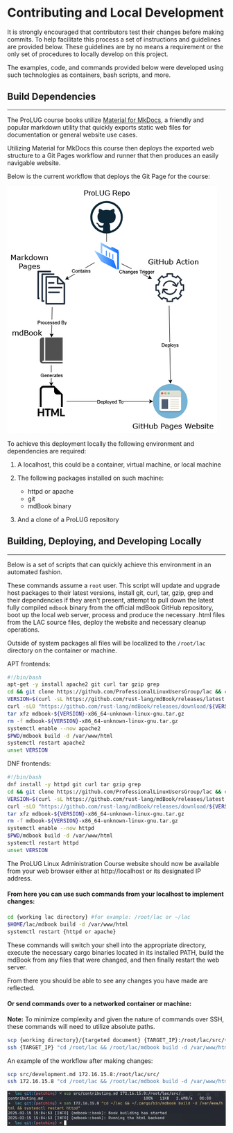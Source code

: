 # Contributing and Local Development

It is strongly encouraged that contributors test their changes before making
commits. To help facilitate this process a set of instructions and guidelines
are provided below. These guidelines are by no means a requirement or the only
set of procedures to locally develop on this project.

The examples, code, and commands provided below were developed using such
technologies as containers, bash scripts, and more.

## Build Dependencies

---

The ProLUG course books utilize [Material for MkDocs](https://squidfunk.github.io/mkdocs-material/), a friendly
and popular markdown utility that quickly exports static web files for documentation or general website use cases.

Utilizing Material for MkDocs this course then deploys the exported web structure to a Git Pages workflow and runner
that then produces an easily navigable website.

Below is the current workflow that deploys the Git Page for the course:

![workflow](assets/images/workflow.png)

To achieve this deployment locally the following environment and dependencies are
required:

1. A localhost, this could be a container, virtual machine, or local machine
2. The following packages installed on such machine:

   - httpd or apache
   - git
   - mdBook binary

3. And a clone of a ProLUG repository

## Building, Deploying, and Developing Locally

---

Below is a set of scripts that can quickly achieve this environment in an automated fashion.

These commands assume a `root` user. This script will update and upgrade host packages to
their latest versions, install git, curl, tar, gzip, grep and their dependencies if they aren't present,
attempt to pull down the latest fully compiled `mdbook` binary from the official mdBook GitHub repository, boot
up the local web server, process and produce the necessary .html files from the LAC source files, deploy
the website and necessary cleanup operations.

Outside of system packages all files will be localized to the `/root/lac` directory on the container or machine.

APT frontends:

```bash
#!/bin/bash
apt-get -y install apache2 git curl tar gzip grep
cd && git clone https://github.com/ProfessionalLinuxUsersGroup/lac && cd $HOME/lac
VERSION=$(curl -sL https://github.com/rust-lang/mdBook/releases/latest | grep -Po -m 1 'v(?:\d\.){2}\d+')
curl -sLO "https://github.com/rust-lang/mdBook/releases/download/${VERSION}/mdbook-${VERSION}-x86_64-unknown-linux-gnu.tar.gz"
tar xfz mdbook-${VERSION}-x86_64-unknown-linux-gnu.tar.gz
rm -f mdbook-${VERSION}-x86_64-unknown-linux-gnu.tar.gz
systemctl enable --now apache2
$PWD/mdbook build -d /var/www/html
systemctl restart apache2
unset VERSION
```

DNF frontends:

```bash
#!/bin/bash
dnf install -y httpd git curl tar gzip grep
cd && git clone https://github.com/ProfessionalLinuxUsersGroup/lac && cd $HOME/lac
VERSION=$(curl -sL https://github.com/rust-lang/mdBook/releases/latest | grep -Po -m 1 'v(?:\d\.){2}\d+')
curl -sLO "https://github.com/rust-lang/mdBook/releases/download/${VERSION}/mdbook-${VERSION}-x86_64-unknown-linux-gnu.tar.gz"
tar xfz mdbook-${VERSION}-x86_64-unknown-linux-gnu.tar.gz
rm -f mdbook-${VERSION}-x86_64-unknown-linux-gnu.tar.gz
systemctl enable --now httpd
$PWD/mdbook build -d /var/www/html
systemctl restart httpd
unset VERSION
```

The ProLUG Linux Administration Course website should now be available from your
web browser either at http://localhost or its designated IP address.

#### From here you can use such commands from your localhost to implement changes:

```bash
cd {working lac directory} #for example: /root/lac or ~/lac
$HOME/lac/mdbook build -d /var/www/html
systemctl restart {httpd or apache}
```

These commands will switch your shell into the appropriate directory, execute
the necessary cargo binaries located in its installed PATH, build the mdBook
from any files that were changed, and then finally restart the web server.

From there you should be able to see any changes you have made are reflected.

#### Or send commands over to a networked container or machine:

**Note:** To minimize complexity and given the nature of commands over SSH,
these commands will need to utilize absolute paths.

```bash
scp {working directory}/{targeted document} {TARGET_IP}:/root/lac/src/{targeted document}
ssh {TARGET_IP} "cd /root/lac && /root/lac/mdbook build -d /var/www/html && systemctl restart httpd"
```

An example of the workflow after making changes:

```bash
scp src/development.md 172.16.15.8:/root/lac/src/
ssh 172.16.15.8 "cd /root/lac && /root/lac/mdbook build -d /var/www/html && systemctl restart httpd"
```

![flow](assets/images/flow.png)

